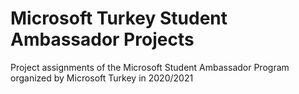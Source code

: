 # Microsoft Turkey Student Ambassador Projects
 Project assignments of the Microsoft Student Ambassador Program organized by Microsoft Turkey in 2020/2021
